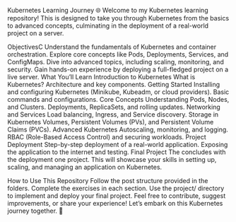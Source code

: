Kubernetes Learning Journey 🌐
Welcome to my Kubernetes learning repository! This is designed to take you through Kubernetes from the basics to advanced concepts, culminating in the deployment of a real-world project on a server.

ObjectivesC
Understand the fundamentals of Kubernetes and container orchestration.
Explore core concepts like Pods, Deployments, Services, and ConfigMaps.
Dive into advanced topics, including scaling, monitoring, and security.
Gain hands-on experience by deploying a full-fledged project on a live server.
What You’ll Learn
Introduction to Kubernetes
What is Kubernetes?
Architecture and key components.
Getting Started
Installing and configuring Kubernetes (Minikube, Kubeadm, or cloud providers).
Basic commands and configurations.
Core Concepts
Understanding Pods, Nodes, and Clusters.
Deployments, ReplicaSets, and rolling updates.
Networking and Services
Load balancing, Ingress, and Service discovery.
Storage in Kubernetes
Volumes, Persistent Volumes (PVs), and Persistent Volume Claims (PVCs).
Advanced Kubernetes
Autoscaling, monitoring, and logging.
RBAC (Role-Based Access Control) and securing workloads.
Project Deployment
Step-by-step deployment of a real-world application.
Exposing the application to the internet and testing.
Final Project
The concludes with the deployment one project. This will showcase your skills in setting up, scaling, and managing an application on Kubernetes.

How to Use This Repository
Follow the post structure provided in the folders.
Complete the exercises in each section.
Use the project/ directory to implement and deploy your final project.
Feel free to contribute, suggest improvements, or share your experience! Let’s embark on this Kubernetes journey together. 🚀
